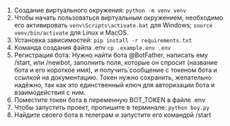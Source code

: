 1. Создание виртуального окружения: 
```python -m venv venv```
2. Чтобы начать пользоваться виртуальным окружением, необходимо его активировать
```venv\Scripts\activate.bat``` для Windows;
```source venv/bin/activate``` для Linux и MacOS.
3. Установка зависимостей:
```pip install -r requirements.txt```
4. Команда создания файла .env
```cp .example.env .env```
5. Регистрация бота:
Нужно найти бота @BotFather, написать ему /start, или /newbot, 
заполнить поля, которые он спросит (название бота и его короткое 
имя), и получить сообщение с токеном бота и ссылкой на 
документацию. Токен нужно сохранить, желательно надёжно, 
так как это единственный ключ для авторизации бота и 
взаимодействия с ним.
6. Поместите токен бота в переменную BOT_TOKEN в файле .env
7. Чтобы запустить проект, пропишите в терминале:
```python boy.py```
8. Найдите своего бота в телеграм и запустите его командой /start